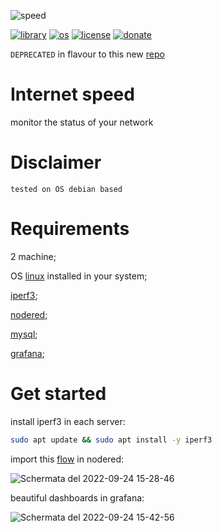 ![speed](https://user-images.githubusercontent.com/68069659/192098808-9fffefeb-b370-40d8-bfd1-5850245a904c.gif)

[![library](https://img.shields.io/badge/library-nodered-red)](https://flows.nodered.org/node/node-red-contrib-ssh-v3)
[![os](https://img.shields.io/badge/os-linux-red)](https://www.linux.org/)
[![license](https://img.shields.io/badge/license-Apache--2.0-yellowgreen)](https://apache.org/licenses/LICENSE-2.0)
[![donate](https://img.shields.io/badge/donate-wango-blue)](https://www.wango.org/donate.aspx)

```DEPRECATED``` in flavour to this new [repo](https://github.com/william89731/monitoring-home-system)

# Internet speed

monitor the status of your network

# Disclaimer

```tested on OS debian based```

# Requirements

2 machine;

OS [linux](https://www.linux.org/) installed in your system;

[iperf3](https://iperf.fr/);

[nodered](https://nodered.org/);

[mysql](https://www.mysql.com/);

[grafana](https://grafana.com/);

# Get started

install iperf3 in each server:

```bash
sudo apt update && sudo apt install -y iperf3
```
import this [flow](https://github.com/william89731/internet-speed/blob/main/speed.json) in nodered:

![Schermata del 2022-09-24 15-28-46](https://user-images.githubusercontent.com/68069659/192100690-11c151fa-1ba0-4df3-bd84-dff35cc9e57e.png)

beautiful dashboards in grafana:

![Schermata del 2022-09-24 15-42-56](https://user-images.githubusercontent.com/68069659/192101306-c5fbfc32-15fc-439d-83b5-24cd605d1a1d.png)





